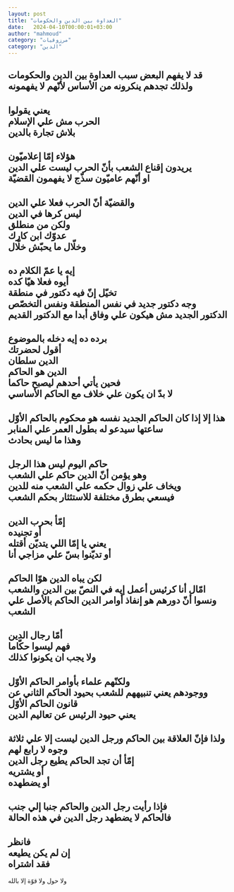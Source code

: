 ```yaml
---
layout: post
title: "العداوة بين الدين والحكومات"
date:   2024-04-10T00:00:01+03:00
author: "mahmoud"
category: "مرزوقيات"
category: "الدين"
---
```



قد لا يفهم البعض سبب العداوة بين الدين
والحكومات  
ولذلك تجدهم ينكرونه من الأساس لأنّهم لا يفهمونه  
-  
يعني يقولوا  
الحرب مش علي الإسلام  
بلاش تجارة بالدين  
-  
هؤلاء إمّا إعلاميّون  
يريدون إقناع الشعب بأنّ الحرب ليست علي الدين  
او أنّهم عاميّون سذّج لا يفهمون القضيّة  
-  
والقضيّة أنّ الحرب فعلا علي الدين  
ليس كرها في الدين  
ولكن من منطلق  
عدوّك ابن كارك  
وخلّال ما يحبّش خلّال  
-  
إيه يا عمّ الكلام ده  
أيوه فعلا هيّا كده  
تخيّل إنّ فيه دكتور في منطقة  
وجه دكتور جديد في نفس المنطقة ونفس التخصّص  
الدكتور الجديد مش هيكون علي وفاق أبدا مع الدكتور
القديم  
-  
برده ده إيه دخله بالموضوع  
أقول لحضرتك  
الدين سلطان  
الدين هو الحاكم  
فحين يأتي أحدهم ليصبح حاكما  
لا بدّ ان يكون علي خلاف مع الحاكم الأساسي  
-  
هذا إلا إذا كان الحاكم الجديد نفسه هو محكوم بالحاكم
الأوّل  
ساعتها سيدعو له بطول العمر علي المنابر  
وهذا ما ليس بحادث  
-  
حاكم اليوم ليس هذا الرجل  
وهو يؤمن أنّ الدين حاكم علي الشعب  
ويخاف علي زوال حكمه علي الشعب منه للدين  
فيسعي بطرق مختلفة للاستئثار بحكم الشعب  
-  
إمّأ بحرب الدين  
أو تجنيده  
يعني يا إمّا اللي يتديّن أقتله  
أو تديّنوا بسّ علي مزاجي أنا  
-  
لكن يباه الدين هوّا الحاكم  
امّال أنا كرئيس أعمل إيه في النصّ بين الدين
والشعب  
ونسوا أنّ دورهم هو إنفاذ أوامر الدين الحاكم بالأصل علي
الشعب  
-  
أمّا رجال الدين  
فهم ليسوا حكّاما  
ولا يجب ان يكونوا كذلك  
-  
ولكنّهم علماء بأوامر الحاكم الأوّل  
ووجودهم يعني تنبيههم للشعب بحيود الحاكم الثاني عن قانون
الحاكم الأوّل  
يعني حيود الرئيس عن تعاليم الدين  
-  
ولذا فإنّ العلاقة بين الحاكم ورجل الدين ليست إلا علي
ثلاثة وجوه لا رابع لهم  
إمّأ أن تجد الحاكم يطيع رجل الدين  
أو يشتريه  
أو يضطهده  
-  
فإذا رأيت رجل الدين والحاكم جنبا إلي جنب  
فالحاكم لا يضطهد رجل الدين في هذه الحالة  
-  
فانظر  
إن لم يكن يطيعه  
فقد اشتراه  
-  
ولا حول ولا قوّة إلا بالله
